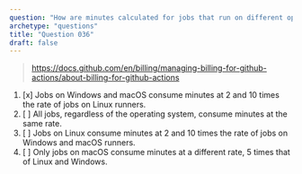 ```yaml
---
question: "How are minutes calculated for jobs that run on different operating systems in GitHub Actions?"
archetype: "questions"
title: "Question 036"
draft: false
---
```


> https://docs.github.com/en/billing/managing-billing-for-github-actions/about-billing-for-github-actions
1. [x] Jobs on Windows and macOS consume minutes at 2 and 10 times the rate of jobs on Linux runners.
1. [ ] All jobs, regardless of the operating system, consume minutes at the same rate.
1. [ ] Jobs on Linux consume minutes at 2 and 10 times the rate of jobs on Windows and macOS runners.
1. [ ] Only jobs on macOS consume minutes at a different rate, 5 times that of Linux and Windows.
